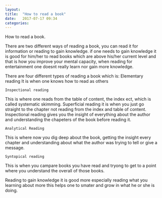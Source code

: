 ```yaml
---
layout: 
title:  "How to read a book"
date:   2017-07-17 09:34
categories: 
---
```




How to read a book.

There are two different ways of reading a book, you can read it for information or reading to gain knowledge. if one needs to gain knowledge it is good for him/her to read books which are above his/her current level and that is how you improve your mental capacity, when reading for entertainment one doesnt really learn nor gain more knowledge.

There are four different types of reading a book which is:
	Elementary reading
It is when one knows how to read as others

	Inspectional reading 
This is where one reads from the table of content, the index ect, which is called systematic skimming. Superficial reading it is when you just go straight to the chapter not reading from the index and table of content. Inspectional reading gives you the insight of everything about the author and understanding the chapeters of the book before reading it.

	Analytical Reading 
This is where now you dig deep about the book, getting the insight every chapter and understanding about what the author was trying to tell or give a message.

	Syntopical reading
This is when you campare books you have read and tryong to get to a point where you understand the overall of those books.


Reading to gain knowledge it is good more especially reading what you learning about more this helps one to smater and grow in what he or she is doing.
